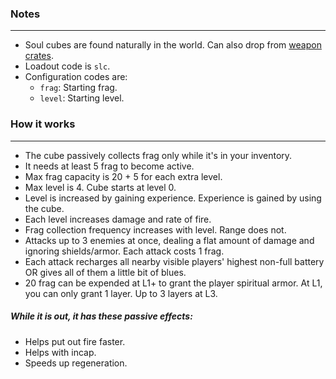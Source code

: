 ### Notes
---
- Soul cubes are found naturally in the world. Can also drop from [weapon crates](https://gitlab.com/accensi/hd-addons/weapon-crate).
- Loadout code is `slc`.
- Configuration codes are:
	- `frag`: Starting frag.
	- `level`: Starting level.

### How it works
---
- The cube passively collects frag only while it's in your inventory.
- It needs at least 5 frag to become active.
- Max frag capacity is 20 + 5 for each extra level.
- Max level is 4. Cube starts at level 0.
- Level is increased by gaining experience. Experience is gained by using the cube.
- Each level increases damage and rate of fire.
- Frag collection frequency increases with level. Range does not.
- Attacks up to 3 enemies at once, dealing a flat amount of damage and ignoring shields/armor. Each attack costs 1 frag.
- Each attack recharges all nearby visible players' highest non-full battery OR gives all of them a little bit of blues.
- 20 frag can be expended at L1+ to grant the player spiritual armor. At L1, you can only grant 1 layer. Up to 3 layers at L3.

##### While it is out, it has these passive effects:
- Helps put out fire faster.
- Helps with incap.
- Speeds up regeneration.
